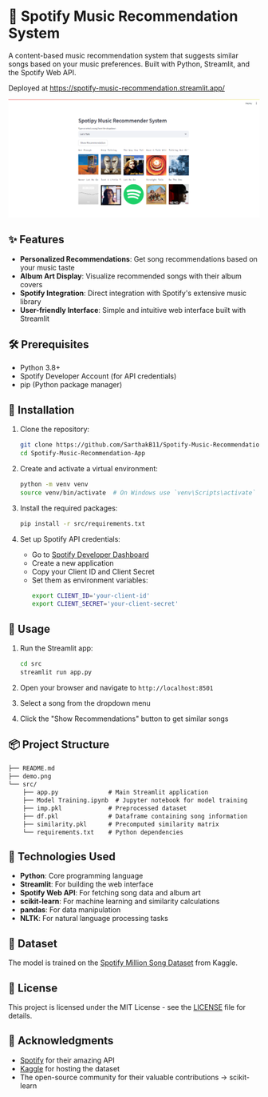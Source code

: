 # 🎵 Spotify Music Recommendation System

A content-based music recommendation system that suggests similar songs based on your music preferences. Built with Python, Streamlit, and the Spotify Web API.

Deployed at https://spotify-music-recommendation.streamlit.app/

![Demo](demo.png)

## ✨ Features

- **Personalized Recommendations**: Get song recommendations based on your music taste
- **Album Art Display**: Visualize recommended songs with their album covers
- **Spotify Integration**: Direct integration with Spotify's extensive music library
- **User-friendly Interface**: Simple and intuitive web interface built with Streamlit

## 🛠️ Prerequisites

- Python 3.8+
- Spotify Developer Account (for API credentials)
- pip (Python package manager)

## 🚀 Installation

1. Clone the repository:
   ```bash
   git clone https://github.com/SarthakB11/Spotify-Music-Recommendation-App.git
   cd Spotify-Music-Recommendation-App
   ```

2. Create and activate a virtual environment:
   ```bash
   python -m venv venv
   source venv/bin/activate  # On Windows use `venv\Scripts\activate`
   ```

3. Install the required packages:
   ```bash
   pip install -r src/requirements.txt
   ```

4. Set up Spotify API credentials:
   - Go to [Spotify Developer Dashboard](https://developer.spotify.com/dashboard/)
   - Create a new application
   - Copy your Client ID and Client Secret
   - Set them as environment variables:
     ```bash
     export CLIENT_ID='your-client-id'
     export CLIENT_SECRET='your-client-secret'
     ```

## 🎯 Usage

1. Run the Streamlit app:
   ```bash
   cd src
   streamlit run app.py
   ```

2. Open your browser and navigate to `http://localhost:8501`

3. Select a song from the dropdown menu

4. Click the "Show Recommendations" button to get similar songs

## 📦 Project Structure

```
├── README.md
├── demo.png
└── src/
    ├── app.py              # Main Streamlit application
    ├── Model Training.ipynb  # Jupyter notebook for model training
    ├── imp.pkl             # Preprocessed dataset
    ├── df.pkl              # Dataframe containing song information
    ├── similarity.pkl      # Precomputed similarity matrix
    └── requirements.txt    # Python dependencies
```

## 🤖 Technologies Used

- **Python**: Core programming language
- **Streamlit**: For building the web interface
- **Spotify Web API**: For fetching song data and album art
- **scikit-learn**: For machine learning and similarity calculations
- **pandas**: For data manipulation
- **NLTK**: For natural language processing tasks

## 📝 Dataset

The model is trained on the [Spotify Million Song Dataset](https://www.kaggle.com/datasets/notshrirang/spotify-million-song-dataset) from Kaggle.

## 📄 License

This project is licensed under the MIT License - see the [LICENSE](LICENSE) file for details.

## 🙏 Acknowledgments

- [Spotify](https://www.spotify.com/) for their amazing API
- [Kaggle](https://www.kaggle.com/) for hosting the dataset
- The open-source community for their valuable contributions
-> scikit-learn
